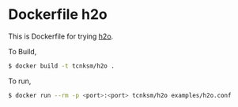 # Dockerfile h2o

This is Dockerfile for trying [h2o](https://github.com/h2o/h2o).

To Build,

```bash
$ docker build -t tcnksm/h2o .
```

To run,

```bash
$ docker run --rm -p <port>:<port> tcnksm/h2o examples/h2o.conf
```
